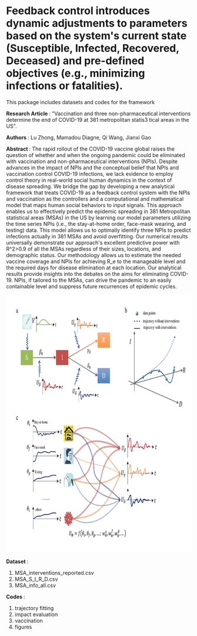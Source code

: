 # Feedback control introduces dynamic adjustments to parameters based on the system's current state (Susceptible, Infected, Recovered, Deceased) and pre-defined objectives (e.g., minimizing infections or fatalities).

This package includes datasets and codes for the framework

<strong>Research Article </strong>: "Vaccination and three non-pharmaceutical interventions determine the end of COVID-19 at 381 metropolitan statis3 tical areas in the US".

<strong>Authors </strong>: Lu Zhong, Mamadou Diagne, Qi Wang, Jianxi Gao

<strong>Abstract </strong>: The rapid rollout of the COVID-19 vaccine global raises the question of whether and when the ongoing pandemic could be eliminated with vaccination and non-pharmaceutical interventions (NPIs). Despite advances in the impact of NPIs and the conceptual belief that NPIs and vaccination control COVID-19 infections,  we lack evidence to employ control theory in real-world social human dynamics in the context of disease spreading. We bridge the gap by developing a new analytical framework that treats COVID-19 as a feedback control system with the NPIs and vaccination as the controllers and a computational and mathematical model that maps human social behaviors to input signals. This approach enables us to effectively predict the epidemic spreading in 381 Metropolitan statistical areas (MSAs) in the US by learning our model parameters utilizing the time series NPIs (i.e., the stay-at-home order, face-mask wearing, and testing) data. This model allows us to optimally identify three NPIs to predict infections actually in 381 MSAs and avoid overfitting. Our numerical results universally demonstrate our approach's excellent predictive power with R^2>0.9 of all the MSAs regardless of their sizes, locations, and demographic status. Our methodology allows us to estimate the needed vaccine coverage and NPIs for achieving R_e to the manageable level and the required days for disease elimination at each location. Our analytical results provide insights into the debates on the aims for eliminating COVID-19. NPIs, if tailored to the MSAs, can drive the pandemic to an easily containable level and suppress future recurrences of epidemic cycles.

<p align="center">
	<img src="diagram.png" width="900" height="700" />
<p>
  
<strong>Dataset </strong>: 
1) MSA_interventions_reported.csv 
2) MSA_S_I_R_D.csv
3) MSA_info_all.csv 

<strong>Codes </strong>: 
1) trajectory fitting 
2) impact evaluation
3) vaccination
4) figures

